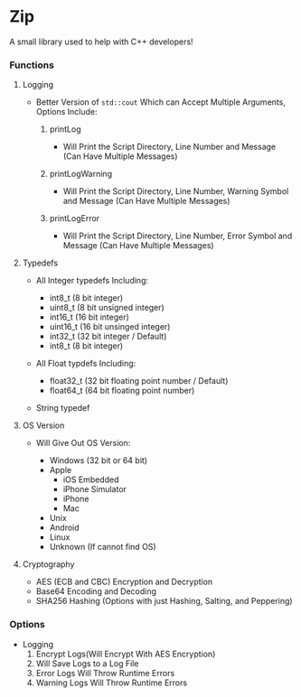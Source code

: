 # Zip
A small library used to help with C++ developers!


### Functions
1. Logging
    - Better Version of `std::cout` Which can Accept Multiple Arguments, Options Include:
        1. printLog
            - Will Print the Script Directory, Line Number and Message (Can Have Multiple Messages)

        2. printLogWarning
            - Will Print the Script Directory, Line Number, Warning Symbol and Message (Can Have Multiple Messages)

        3. printLogError
            - Will Print the Script Directory, Line Number, Error Symbol and Message (Can Have Multiple Messages)


2. Typedefs
    - All Integer typedefs Including:
        - int8_t (8 bit integer)
        - uint8_t (8 bit unsigned integer)
        - int16_t (16 bit integer)
        - uint16_t (16 bit unsinged integer)
        - int32_t (32 bit integer / Default)
        - int8_t (8 bit integer)

    - All Float typdefs Including:
        - float32_t (32 bit floating point number / Default)
        - float64_t (64 bit floating point number)

    - String typedef

3. OS Version
    - Will Give Out OS Version:

        - Windows (32 bit or 64 bit)
        - Apple
            - iOS Embedded
            - iPhone Simulator
            - iPhone
            - Mac
        - Unix
        - Android
        - Linux
        - Unknown (If cannot find OS)

4. Cryptography
    - AES (ECB and CBC) Encryption and Decryption
    - Base64 Encoding and Decoding
    - SHA256 Hashing (Options with just Hashing, Salting, and Peppering)


### Options
- Logging
    1. Encrypt Logs(Will Encrypt With AES Encryption)
    2. Will Save Logs to a Log File
    3. Error Logs Will Throw Runtime Errors
    4. Warning Logs Will Throw Runtime Errors